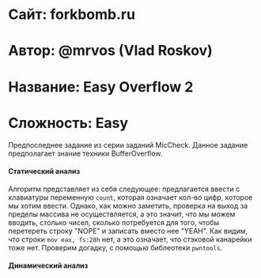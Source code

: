 
# Сайт: forkbomb.ru 
# Автор: @mrvos (Vlad Roskov) 
# Название: Easy Overflow 2
# Сложность: Easy


Предпоследнее задание из серии заданий MicCheck. Данное задание предполагает знание техники 
BufferOverflow.

#### Статический анализ

Алгоритм представляет из себя следующее: предлагается ввести с клавиатуры переменную `count`, которая 
означает кол-во цифр, которое мы хотим ввести. Однако, как можно заметить, проверка на выход за пределы 
массива не осуществляется, а это значит, что мы можем вводить, столько чисел, сколько потребуется для того, чтобы 
перетереть строку "NOPE" и записать вместо нее "YEAH". Как видим, что строки `mov eax, fs:28h` нет, а это означает, что 
стэковой канарейки тоже нет. Проверим догадку, с помощью библеотеки `pwntools`. 

#### Динамический анализ

